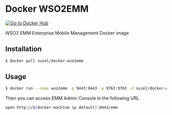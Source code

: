 # Docker WSO2EMM

[![Go to Docker Hub](https://img.shields.io/badge/Docker%20Hub-%E2%86%92-blue.svg)](https://hub.docker.com/r/suzel/docker-wso2emm/)

WSO2 EMM Enterprise Mobile Management Docker image

## Installation

```sh
$ docker pull suzel/docker-wso2emm
```

## Usage

```sh
$ docker run --name wso2emm -p 9443:9443 -p 9763:9763 -d suzel/docker-wso2emm
```

Then you can access EMM Admin Console in the following URL

```sh
open http://$(docker-machine ip default):9443/emm
```